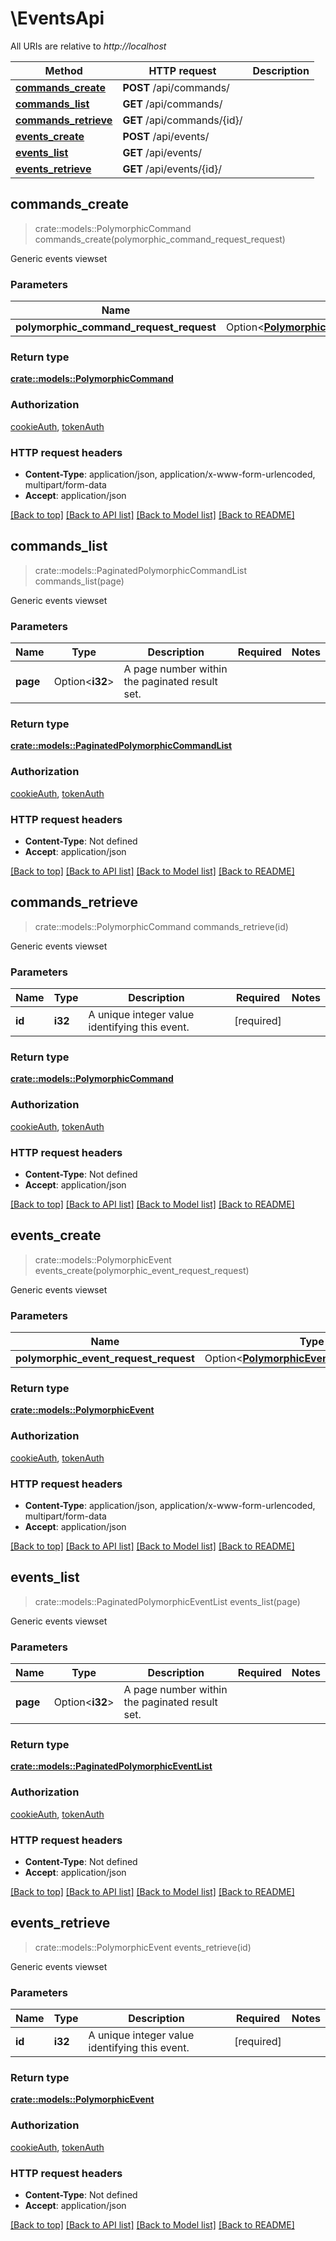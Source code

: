 # \EventsApi

All URIs are relative to *http://localhost*

Method | HTTP request | Description
------------- | ------------- | -------------
[**commands_create**](EventsApi.md#commands_create) | **POST** /api/commands/ | 
[**commands_list**](EventsApi.md#commands_list) | **GET** /api/commands/ | 
[**commands_retrieve**](EventsApi.md#commands_retrieve) | **GET** /api/commands/{id}/ | 
[**events_create**](EventsApi.md#events_create) | **POST** /api/events/ | 
[**events_list**](EventsApi.md#events_list) | **GET** /api/events/ | 
[**events_retrieve**](EventsApi.md#events_retrieve) | **GET** /api/events/{id}/ | 



## commands_create

> crate::models::PolymorphicCommand commands_create(polymorphic_command_request_request)


Generic events viewset

### Parameters


Name | Type | Description  | Required | Notes
------------- | ------------- | ------------- | ------------- | -------------
**polymorphic_command_request_request** | Option<[**PolymorphicCommandRequestRequest**](PolymorphicCommandRequestRequest.md)> |  |  |

### Return type

[**crate::models::PolymorphicCommand**](PolymorphicCommand.md)

### Authorization

[cookieAuth](../README.md#cookieAuth), [tokenAuth](../README.md#tokenAuth)

### HTTP request headers

- **Content-Type**: application/json, application/x-www-form-urlencoded, multipart/form-data
- **Accept**: application/json

[[Back to top]](#) [[Back to API list]](../README.md#documentation-for-api-endpoints) [[Back to Model list]](../README.md#documentation-for-models) [[Back to README]](../README.md)


## commands_list

> crate::models::PaginatedPolymorphicCommandList commands_list(page)


Generic events viewset

### Parameters


Name | Type | Description  | Required | Notes
------------- | ------------- | ------------- | ------------- | -------------
**page** | Option<**i32**> | A page number within the paginated result set. |  |

### Return type

[**crate::models::PaginatedPolymorphicCommandList**](PaginatedPolymorphicCommandList.md)

### Authorization

[cookieAuth](../README.md#cookieAuth), [tokenAuth](../README.md#tokenAuth)

### HTTP request headers

- **Content-Type**: Not defined
- **Accept**: application/json

[[Back to top]](#) [[Back to API list]](../README.md#documentation-for-api-endpoints) [[Back to Model list]](../README.md#documentation-for-models) [[Back to README]](../README.md)


## commands_retrieve

> crate::models::PolymorphicCommand commands_retrieve(id)


Generic events viewset

### Parameters


Name | Type | Description  | Required | Notes
------------- | ------------- | ------------- | ------------- | -------------
**id** | **i32** | A unique integer value identifying this event. | [required] |

### Return type

[**crate::models::PolymorphicCommand**](PolymorphicCommand.md)

### Authorization

[cookieAuth](../README.md#cookieAuth), [tokenAuth](../README.md#tokenAuth)

### HTTP request headers

- **Content-Type**: Not defined
- **Accept**: application/json

[[Back to top]](#) [[Back to API list]](../README.md#documentation-for-api-endpoints) [[Back to Model list]](../README.md#documentation-for-models) [[Back to README]](../README.md)


## events_create

> crate::models::PolymorphicEvent events_create(polymorphic_event_request_request)


Generic events viewset

### Parameters


Name | Type | Description  | Required | Notes
------------- | ------------- | ------------- | ------------- | -------------
**polymorphic_event_request_request** | Option<[**PolymorphicEventRequestRequest**](PolymorphicEventRequestRequest.md)> |  |  |

### Return type

[**crate::models::PolymorphicEvent**](PolymorphicEvent.md)

### Authorization

[cookieAuth](../README.md#cookieAuth), [tokenAuth](../README.md#tokenAuth)

### HTTP request headers

- **Content-Type**: application/json, application/x-www-form-urlencoded, multipart/form-data
- **Accept**: application/json

[[Back to top]](#) [[Back to API list]](../README.md#documentation-for-api-endpoints) [[Back to Model list]](../README.md#documentation-for-models) [[Back to README]](../README.md)


## events_list

> crate::models::PaginatedPolymorphicEventList events_list(page)


Generic events viewset

### Parameters


Name | Type | Description  | Required | Notes
------------- | ------------- | ------------- | ------------- | -------------
**page** | Option<**i32**> | A page number within the paginated result set. |  |

### Return type

[**crate::models::PaginatedPolymorphicEventList**](PaginatedPolymorphicEventList.md)

### Authorization

[cookieAuth](../README.md#cookieAuth), [tokenAuth](../README.md#tokenAuth)

### HTTP request headers

- **Content-Type**: Not defined
- **Accept**: application/json

[[Back to top]](#) [[Back to API list]](../README.md#documentation-for-api-endpoints) [[Back to Model list]](../README.md#documentation-for-models) [[Back to README]](../README.md)


## events_retrieve

> crate::models::PolymorphicEvent events_retrieve(id)


Generic events viewset

### Parameters


Name | Type | Description  | Required | Notes
------------- | ------------- | ------------- | ------------- | -------------
**id** | **i32** | A unique integer value identifying this event. | [required] |

### Return type

[**crate::models::PolymorphicEvent**](PolymorphicEvent.md)

### Authorization

[cookieAuth](../README.md#cookieAuth), [tokenAuth](../README.md#tokenAuth)

### HTTP request headers

- **Content-Type**: Not defined
- **Accept**: application/json

[[Back to top]](#) [[Back to API list]](../README.md#documentation-for-api-endpoints) [[Back to Model list]](../README.md#documentation-for-models) [[Back to README]](../README.md)

